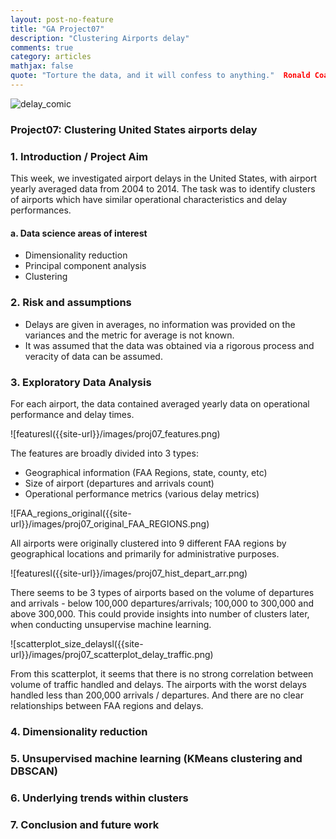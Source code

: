```yaml
---
layout: post-no-feature
title: "GA Project07"
description: "Clustering Airports delay"
comments: true
category: articles
mathjax: false
quote: "Torture the data, and it will confess to anything."  Ronald Coase, Economics, Nobel Prize Laureate
---
```


![delay_comic]({{site-url}}/images/proj07_comic.jpg)

### Project07: Clustering United States airports delay

### 1. Introduction / Project Aim

This week, we investigated airport delays in the United States, with airport yearly averaged data from 2004 to 2014. The task was to identify clusters of airports which have similar operational characteristics and delay performances.

#### a. Data science areas of interest

- Dimensionality reduction
- Principal component analysis
- Clustering

### 2. Risk and assumptions

- Delays are given in averages, no information was provided on the variances and the metric for average is not known.
- It was assumed that the data was obtained via a rigorous process and veracity of data can be assumed.

### 3. Exploratory Data Analysis

For each airport, the data contained averaged yearly data on operational performance and delay times.

![featuresl({{site-url}}/images/proj07_features.png)

The features are broadly divided into 3 types:

- Geographical information (FAA Regions, state, county, etc)
- Size of airport (departures and arrivals count)
- Operational performance metrics (various delay metrics)

![FAA_regions_original({{site-url}}/images/proj07_original_FAA_REGIONS.png)

All airports were originally clustered into 9 different FAA regions by geographical locations and primarily for administrative purposes.

![featuresl({{site-url}}/images/proj07_hist_depart_arr.png)

There seems to be 3 types of airports based on the volume of departures and arrivals - below 100,000 departures/arrivals; 100,000 to 300,000 and above 300,000. This could provide insights into number of clusters later, when conducting unsupervise machine learning.

![scatterplot_size_delaysl({{site-url}}/images/proj07_scatterplot_delay_traffic.png)

From this scatterplot, it seems that there is no strong correlation between volume of traffic handled and delays. The airports with the worst delays handled less than 200,000 arrivals / departures. And there are no clear relationships between FAA regions and delays.

### 4. Dimensionality reduction


### 5. Unsupervised machine learning (KMeans clustering and DBSCAN)


### 6. Underlying trends within clusters



### 7. Conclusion and future work

